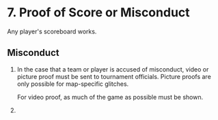 # 7. Proof of Score or Misconduct

Any player's scoreboard works.&#x20;

## Misconduct

1.  In the case that a team or player is accused of misconduct, video or picture proof must be sent to tournament officials. Picture proofs are only possible for map-specific glitches.

    For video proof, as much of the game as possible must be shown.&#x20;
2.
